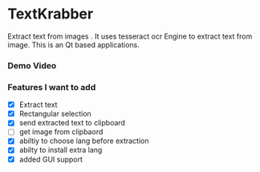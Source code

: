 # TextKrabber
Extract text from images . It uses tesseract ocr Engine to extract text from image. This is an Qt based applications.


### Demo Video













### Features I want to add

- [x] Extract text
- [x] Rectangular selection
- [x] send extracted text to clipboard
- [ ] get image from clipbaord
- [X] abiltiy to choose lang before extraction
- [x] abilty to install extra lang
- [x] added GUI support
